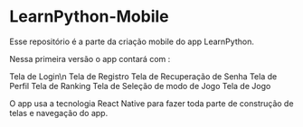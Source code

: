 # LearnPython-Mobile
Esse repositório é a parte da criação mobile do app LearnPython.

 Nessa primeira versão o app contará com :

 Tela de Login\n
 Tela de Registro
 Tela de Recuperação de Senha
 Tela de Perfil
 Tela de Ranking
 Tela de Seleção de modo de Jogo
 Tela de Jogo


 O app usa a tecnologia React Native para fazer toda parte de construção de telas
 e navegação do app. 



